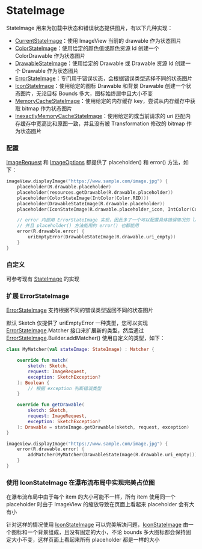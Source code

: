 # StateImage

StateImage 用来为加载中状态和错误状态提供图片，有以下几种实现：

* [CurrentStateImage]：使用 ImageView 当前的 drawable 作为状态图片
* [ColorStateImage]：使用给定的颜色值或颜色资源 Id 创建一个 ColorDrawable 作为状态图片
* [DrawableStateImage]：使用给定的 Drawable 或 Drawable 资源 Id 创建一个 Drawable 作为状态图片
* [ErrorStateImage]：专门用于错误状态，会根据错误类型选择不同的状态图片
* [IconStateImage]：使用给定的图标 Drawable 和背景 Drawable 创建一个状态图片，无论目标 Bounds 多大，图标始终居中且大小不变
* [MemoryCacheStateImage]：使用给定的内存缓存 key，尝试从内存缓存中获取 bitmap 作为状态图片
* [InexactlyMemoryCacheStateImage]：使用给定的或当前请求的 uri 匹配内存缓存中宽高比和原图一致，并且没有被 Transformation 修改的 bitmap
  作为状态图片

### 配置

[ImageRequest] 和 [ImageOptions] 都提供了 placeholder() 和 error() 方法，如下：

```kotlin
imageView.displayImage("https://www.sample.com/image.jpg") {
    placeholder(R.drawable.placeholder)
    placeholder(resources.getDrawable(R.drawable.placeholder))
    placeholder(ColorStateImage(IntColor(Color.RED)))
    placeholder(DrawableStateImage(R.drawable.placeholder))
    placeholder(IconStateImage(R.drawable.placeholder_icon, IntColor(Color.GRAY)))

    // error 内部用 ErrorStateImage 实现，因此多了一个可以配置具体错误情况的 lambda 函数
    // 并且 placeholder() 方法能用的 error() 也都能用
    error(R.drawable.error) {
        uriEmptyError(DrawableStateImage(R.drawable.uri_empty))
    }
}
```

### 自定义

可参考现有 [StateImage] 的实现

### 扩展 ErrorStateImage

[ErrorStateImage] 支持根据不同的错误类型返回不同的状态图片

默认 Sketch 仅提供了 uriEmptyError 一种类型，您可以实现 [ErrorStateImage].Matcher 接口来扩展新的类型，然后通过
[ErrorStateImage].Builder.addMatcher() 使用自定义的类型，如下：

```kotlin
class MyMatcher(val stateImage: StateImage) : Matcher {

    override fun match(
        sketch: Sketch,
        request: ImageRequest,
        exception: SketchException?
    ): Boolean {
        // 根据 exception 判断错误类型
    }

    override fun getDrawable(
        sketch: Sketch,
        request: ImageRequest,
        exception: SketchException?
    ): Drawable = stateImage.getDrawable(sketch, request, exception)
}

imageView.displayImage("https://www.sample.com/image.jpg") {
    error(R.drawable.error) {
        addMatcher(MyMatcher(DrawableStateImage(R.drawable.uri_empty)))
    }
}
```

### 使用 IconStateImage 在瀑布流布局中实现完美占位图

在瀑布流布局中由于每个 item 的大小可能不一样，所有 item 使用同一个 placeholder 时由于 ImageView 的缩放导致在页面上看起来 placeholder 会有大有小

针对这样的情况使用 [IconStateImage] 可以完美解决问题，[IconStateImage] 由一个图标和一个背景组成，且没有固定的大小，不论 bounds
多大图标都会保持固定大小不变，这样页面上看起来所有 placeholder 都是一样的大小

[StateImage]: ../../sketch/src/main/java/com/github/panpf/sketch/stateimage/StateImage.kt

[ColorStateImage]: ../../sketch/src/main/java/com/github/panpf/sketch/stateimage/ColorStateImage.kt

[DrawableStateImage]: ../../sketch/src/main/java/com/github/panpf/sketch/stateimage/DrawableStateImage.kt

[ErrorStateImage]: ../../sketch/src/main/java/com/github/panpf/sketch/stateimage/ErrorStateImage.kt

[IconStateImage]: ../../sketch/src/main/java/com/github/panpf/sketch/stateimage/IconStateImage.kt

[MemoryCacheStateImage]: ../../sketch/src/main/java/com/github/panpf/sketch/stateimage/MemoryCacheStateImage.kt

[InexactlyMemoryCacheStateImage]: ../../sketch/src/main/java/com/github/panpf/sketch/stateimage/InexactlyMemoryCacheStateImage.kt

[ImageRequest]: ../../sketch/src/main/java/com/github/panpf/sketch/request/ImageRequest.kt

[ImageOptions]: ../../sketch/src/main/java/com/github/panpf/sketch/request/ImageOptions.kt

[CurrentStateImage]: ../../sketch/src/main/java/com/github/panpf/sketch/stateimage/CurrentStateImage.kt